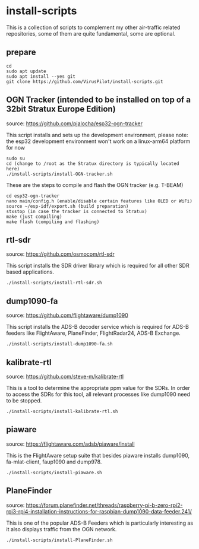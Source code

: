 # install-scripts

This is a collection of scripts to complement my other air-traffic related repositories, some of them are quite fundamental, some are optional.

## prepare
```
cd
sudo apt update
sudo apt install --yes git
git clone https://github.com/VirusPilot/install-scripts.git
```

## OGN Tracker (intended to be installed on top of a 32bit Stratux Europe Edition)
source: https://github.com/pjalocha/esp32-ogn-tracker

This script installs and sets up the development environment, please note: the esp32 development environment won't work on a linux-arm64 platform for now

```
sudo su
cd (change to /root as the Stratux directory is typically located here)
./install-scripts/install-OGN-tracker.sh
```

These are the steps to compile and flash the OGN tracker (e.g. T-BEAM)
```
cd esp32-ogn-tracker
nano main/config.h (enable/disable certain features like OLED or WiFi)
source ~/esp-idf/export.sh (build preparation)
stxstop (in case the tracker is connected to Stratux)
make (just compiling)
make flash (compiling and flashing)
```

## rtl-sdr
source: https://github.com/osmocom/rtl-sdr

This script installs the SDR driver library which is required for all other SDR based applications.

```
./install-scripts/install-rtl-sdr.sh
```

## dump1090-fa
source: https://github.com/flightaware/dump1090

This script installs the ADS-B decoder service which is required for ADS-B feeders like FlightAware, PlaneFinder, FlightRadar24, ADS-B Exchange.

```
./install-scripts/install-dump1090-fa.sh
```

## kalibrate-rtl
source: https://github.com/steve-m/kalibrate-rtl

This is a tool to determine the appropriate ppm value for the SDRs. In order to access the SDRs for this tool, all relevant processes like dump1090 need to be stopped.

```
./install-scripts/install-kalibrate-rtl.sh
```

## piaware
source: https://flightaware.com/adsb/piaware/install

This is the FlightAware setup suite that besides piaware installs dump1090, fa-mlat-client, faup1090 and dump978.

```
./install-scripts/install-piaware.sh
```

## PlaneFinder
source: https://forum.planefinder.net/threads/raspberry-pi-b-zero-rpi2-rpi3-rpi4-installation-instructions-for-raspbian-dump1090-data-feeder.241/

This is one of the popular ADS-B Feeders which is particularly interesting as it also displays traffic from the OGN network.

```
./install-scripts/install-PlaneFinder.sh
```
